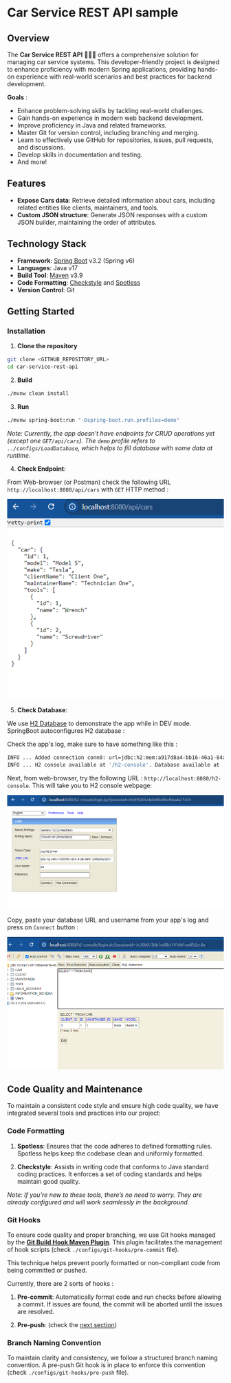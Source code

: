 # Car Service REST API sample

## Overview

The **Car Service REST API** 🚗🧑‍🔧  offers a comprehensive solution for managing car service systems. This developer-friendly project is designed to enhance proficiency with modern Spring applications, providing hands-on experience with real-world scenarios and best practices for backend development.

**Goals** :

- Enhance problem-solving skills by tackling real-world challenges.
- Gain hands-on experience in modern web backend development.
- Improve proficiency in Java and related frameworks.
- Master Git for version control, including branching and merging.
- Learn to effectively use GitHub for repositories, issues, pull requests, and discussions.
- Develop skills in documentation and testing.
- And more!

## Features

- **Expose Cars data**: Retrieve detailed information about cars, including related entities like clients, maintainers, and tools.
- **Custom JSON structure**: Generate JSON responses with a custom JSON builder, maintaining the order of attributes.

## Technology Stack

- **Framework**: [Spring Boot](https://docs.spring.io/spring-boot/index.html) v3.2 (Spring v6)
- **Languages**: Java v17
- **Build Tool**: [Maven](https://maven.apache.org/) v3.9
- **Code Formatting**: [Checkstyle](https://checkstyle.sourceforge.io/) and [Spotless](https://github.com/diffplug/spotless)
- **Version Control**: Git

## Getting Started

### Installation

1. **Clone the repository**

```bash
git clone <GITHUB_REPOSITORY_URL>
cd car-service-rest-api
```

2. **Build**
```bash 
./mvnw clean install
```

3. **Run**
```bash
./mvnw spring-boot:run "-Dspring-boot.run.profiles=demo"
```
_Note: Currently, the app doesn't have endpoints for CRUD operations yet (except one `GET/api/cars`). The `demo` profile refers to `../configs/LoadDatabase`, which helps to fill database with some data at runtime._

4. **Check Endpoint**:

From Web-browser (or Postman) check the following URL `http://localhost:8080/api/cars` with `GET` HTTP method :

![docs/endpoint-test.png](docs/endpoint-test.png)

5. **Check Database**:

We use [H2 Database](https://www.h2database.com/html/main.html) to demonstrate the app while in DEV mode. SpringBoot autoconfigures H2 database :

Check the app's log, make sure to have something like this :
```bash
INFO ... Added connection conn0: url=jdbc:h2:mem:a917d8a4-bb16-46a1-84a4-f59d60f01ca8 user=SA
INFO ... H2 console available at '/h2-console'. Database available at 'jdbc:h2:mem:a917d8a4-bb16-46a1-84a4-f59d60f01ca8'
```

Next, from web-browser, try the following URL : `http://localhost:8080/h2-console`. This will take you to H2 console webpage: 

![docs/h2-login.png](docs/h2-login.png)

Copy, paste your database URL and username from your app's log and press on `Connect` button :

![docs/h2-db-view.png](docs/h2-db-view.png)

## Code Quality and Maintenance

To maintain a consistent code style and ensure high code quality, we have integrated several tools and practices into our project:

### Code Formatting

1. **Spotless**: Ensures that the code adheres to defined formatting rules. Spotless helps keep the codebase clean and uniformly formatted.

2. **Checkstyle**: Assists in writing code that conforms to Java standard coding practices. It enforces a set of coding standards and helps maintain good quality.

_Note: If you're new to these tools, there’s no need to worry. They are already configured and will work seamlessly in the background._

### Git Hooks

To ensure code quality and proper branching, we use Git hooks managed by the [**Git Build Hook Maven Plugin**](https://github.com/rudikershaw/git-build-hook). This plugin facilitates the management of hook scripts (check `./configs/git-hooks/pre-commit` file). 

This technique helps prevent poorly formatted or non-compliant code from being committed or pushed.

Currently, there are 2 sorts of hooks :
1. **Pre-commit**: Automatically format code and run checks before allowing a commit. If issues are found, the commit will be aborted until the issues are resolved.

2. **Pre-push**: (check the [next section](#branch-naming-convention))

### Branch Naming Convention
To maintain clarity and consistency, we follow a structured branch naming convention. A pre-push Git hook is in place to enforce this convention (check `./configs/git-hooks/pre-push` file).
